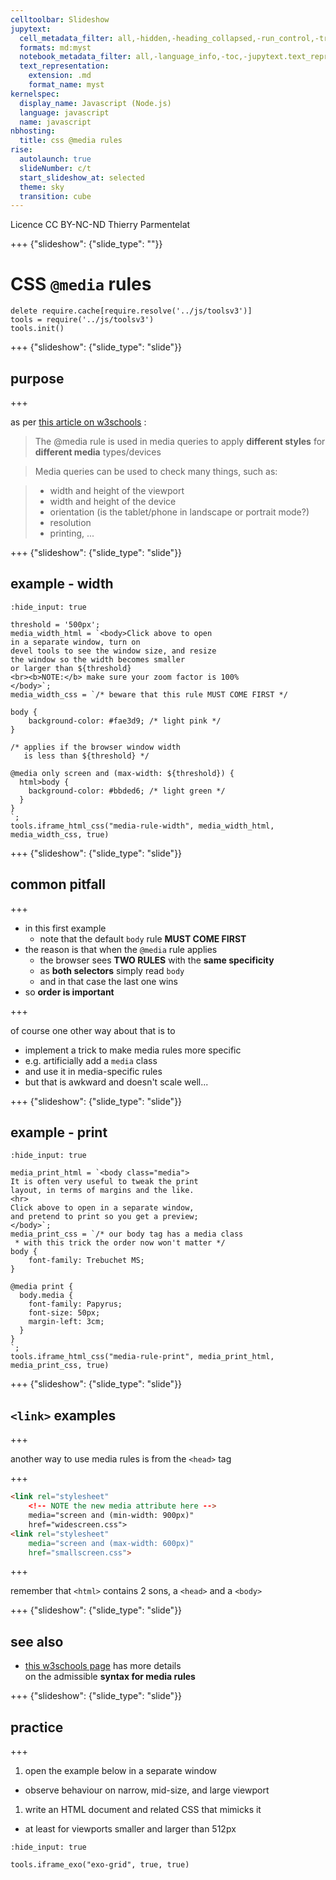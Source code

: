 ```yaml
---
celltoolbar: Slideshow
jupytext:
  cell_metadata_filter: all,-hidden,-heading_collapsed,-run_control,-trusted
  formats: md:myst
  notebook_metadata_filter: all,-language_info,-toc,-jupytext.text_representation.jupytext_version,-jupytext.text_representation.format_version
  text_representation:
    extension: .md
    format_name: myst
kernelspec:
  display_name: Javascript (Node.js)
  language: javascript
  name: javascript
nbhosting:
  title: css @media rules
rise:
  autolaunch: true
  slideNumber: c/t
  start_slideshow_at: selected
  theme: sky
  transition: cube
---
```


<div class="licence">
<span>Licence CC BY-NC-ND</span>
<span>Thierry Parmentelat</span>
</div>

+++ {"slideshow": {"slide_type": ""}}

# CSS `@media` rules

```{code-cell}
delete require.cache[require.resolve('../js/toolsv3')]
tools = require('../js/toolsv3')
tools.init()
```

+++ {"slideshow": {"slide_type": "slide"}}

## purpose

+++

as per [this article on w3schools](https://www.w3schools.com/cssref/css3_pr_mediaquery.asp) :

> The @media rule is used in media queries to apply **different styles** for **different media** types/devices

> Media queries can be used to check many things, such as:

> * width and height of the viewport
> * width and height of the device
> * orientation (is the tablet/phone in landscape or portrait mode?)
> * resolution
> * printing, ...

+++ {"slideshow": {"slide_type": "slide"}}

## example - width

```{code-cell}
:hide_input: true

threshold = '500px';
media_width_html = `<body>Click above to open
in a separate window, turn on
devel tools to see the window size, and resize
the window so the width becomes smaller
or larger than ${threshold}
<br><b>NOTE:</b> make sure your zoom factor is 100%
</body>`;
media_width_css = `/* beware that this rule MUST COME FIRST */

body {
    background-color: #fae3d9; /* light pink */
}

/* applies if the browser window width
   is less than ${threshold} */

@media only screen and (max-width: ${threshold}) {
  html>body {
    background-color: #bbded6; /* light green */
  }
}
`;
tools.iframe_html_css("media-rule-width", media_width_html, media_width_css, true)
```

+++ {"slideshow": {"slide_type": "slide"}}

## common pitfall

+++

* in this first example
  * note that the default `body` rule **MUST COME FIRST**
* the reason is that when the `@media` rule applies
  * the browser sees **TWO RULES** with the **same specificity**
  * as **both selectors**  simply read `body`
  * and in that case the last one wins
* so **order is important**

+++

<div class="rise-footnote">

of course one other way about that is to    

* implement a trick to make media rules more specific
* e.g. artificially add a `media` class
* and use it in media-specific rules
* but that is awkward and doesn't scale well...
    
</div>    

+++ {"slideshow": {"slide_type": "slide"}}

## example - print

```{code-cell}
:hide_input: true

media_print_html = `<body class="media">
It is often very useful to tweak the print
layout, in terms of margins and the like.
<hr>
Click above to open in a separate window,
and pretend to print so you get a preview;
</body>`;
media_print_css = `/* our body tag has a media class
 * with this trick the order now won't matter */
body {
    font-family: Trebuchet MS;
}

@media print {
  body.media {
    font-family: Papyrus;
    font-size: 50px;
    margin-left: 3cm;
  }
}
`;
tools.iframe_html_css("media-rule-print", media_print_html, media_print_css, true)
```

+++ {"slideshow": {"slide_type": "slide"}}

## `<link>` examples

+++

another way to use media rules is from the `<head>` tag

+++

```html
<link rel="stylesheet"
    <!-- NOTE the new media attribute here -->
    media="screen and (min-width: 900px)"
    href="widescreen.css">
<link rel="stylesheet"
    media="screen and (max-width: 600px)"
    href="smallscreen.css">
```

+++

<div class="rise-footnote">
    
remember that `<html>` contains 2 sons, a `<head>` and a `<body>`
    
</div>    

+++ {"slideshow": {"slide_type": "slide"}}

## see also

* [this w3schools page](https://www.w3schools.com/cssref/css3_pr_mediaquery.asp) has more details  
  on the admissible **syntax for media rules**

+++ {"slideshow": {"slide_type": "slide"}}

## practice

+++

1. open the example below in a separate window
  * observe behaviour on narrow, mid-size, and large viewport
1. write an HTML document and related CSS that mimicks it
  * at least for viewports smaller and larger than 512px

```{code-cell}
:hide_input: true

tools.iframe_exo("exo-grid", true, true)
```
